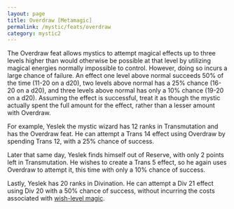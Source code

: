 ```yaml
---
layout: page
title: Overdraw [Metamagic]
permalink: /mystic/feats/overdraw
category: mystic2
---
```

The Overdraw feat allows mystics to attempt magical effects up to three
levels higher than would otherwise be possible at that level by
utilizing magical energies normally impossible to control. However,
doing so incurs a large chance of failure. An effect one level above
normal succeeds 50% of the time (11-20 on a d20), two levels above
normal has a 25% chance (16-20 on a d20), and three levels above normal
has only a 10% chance (19-20 on a d20). Assuming the effect is
successful, treat it as though the mystic actually spent the full amount
for the effect, rather than a lesser amount with Overdraw.

For example, Yeslek the mystic wizard has 12 ranks in Transmutation and
has the Overdraw feat. He can attempt a Trans 14 effect using Overdraw
by spending Trans 12, with a 25% chance of success.

Later that same day, Yeslek finds himself out of Reserve, with only 2
points left in Transmutation. He wishes to create a Trans 5 effect, so
he again uses Overdraw to attempt it, this time with only a 10% chance
of success.

Lastly, Yeslek has 20 ranks in Divination. He can attempt a Div 21
effect using Div 20 with a 50% chance of success, without incurring the
costs associated with [wish-level magic](/mystic/techniques/wish).
